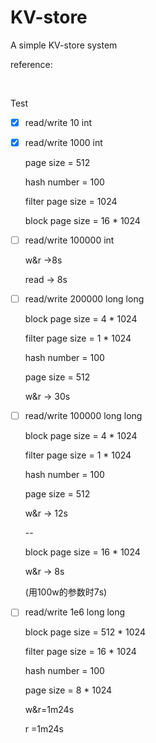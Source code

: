 # KV-store
A simple KV-store system

reference:

[C++ Bloom Filter Library]:https://github.com/ArashPartow/bloom

​	

Test

- [x] read/write 10 int

  

- [x] read/write 1000 int

  page size = 512

  hash number = 100

  filter page size = 1024

  block page size = 16 * 1024
  
  

- [ ] read/write 100000 int

  w&r  ->8s

  read -> 8s

- [ ] read/write 200000 long long

  block page size = 4 * 1024

  filter page size = 1 * 1024

  hash number = 100

  page size = 512

  w&r -> 30s

- [ ] read/write 100000 long long

  block page size = 4 * 1024

  filter page size = 1 * 1024

  hash number = 100

  page size = 512

  w&r -> 12s

  --

  block page size = 16 * 1024 

  w&r -> 8s

  (用100w的参数时7s)

- [ ] read/write 1e6 long long

  block page size = 512 * 1024

  filter page size = 16 * 1024

  hash number = 100

  page size = 8 * 1024

  w&r=1m24s

  r      =1m24s